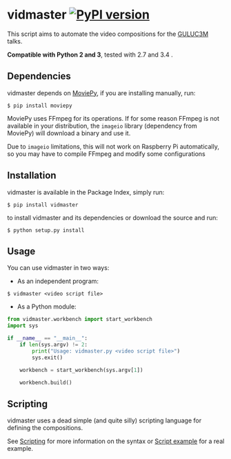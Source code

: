 # vidmaster [![PyPI version](https://img.shields.io/pypi/v/vidmaster.svg)](https://pypi.python.org/pypi/vidmaster)

This script aims to automate the video compositions for the [GULUC3M](http://gul.es) talks.

**Compatible with Python 2 and 3**, tested with 2.7 and 3.4 .

## Dependencies

vidmaster depends on [MoviePy](https://github.com/Zulko/moviepy), if you are installing manually, run:

```
$ pip install moviepy
```

MoviePy uses FFmpeg for its operations. If for some reason FFmpeg is not available in your distribution, the `imageio` library (dependency from MoviePy) will download a binary and use it.

Due to `imageio` limitations, this will not work on Raspberry Pi automatically, so you may have to compile FFmpeg and modify some configurations

## Installation

vidmaster is available in the Package Index, simply run:

```
$ pip install vidmaster
```

to install vidmaster and its dependencies or download the source and run:

```
$ python setup.py install
```

## Usage

You can use vidmaster in two ways:

- As an independent program:

```
$ vidmaster <video script file>
```

- As a Python module:

```python
from vidmaster.workbench import start_workbench
import sys

if __name__ == "__main__":
    if len(sys.argv) != 2:
        print("Usage: vidmaster.py <video script file>")
        sys.exit()

    workbench = start_workbench(sys.argv[1])

    workbench.build()
```

## Scripting

vidmaster uses a dead simple (and quite silly) scripting language for defining the compositions.

See [Scripting](https://github.com/rmed/vidmaster/wiki/Scripting) for more information on the syntax or [Script example](https://github.com/rmed/vidmaster/wiki/Script-example) for a real example.

